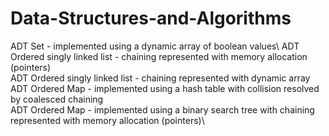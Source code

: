# Data-Structures-and-Algorithms
ADT Set - implemented using a dynamic array of boolean values\ 
ADT Ordered singly linked list - chaining represented with memory allocation (pointers)\
ADT Ordered singly linked list - chaining represented with dynamic array\
ADT Ordered Map - implemented using a hash table with collision resolved by coalesced chaining\
ADT Ordered Map - implemented using a binary search tree with chaining represented with memory allocation (pointers)\
